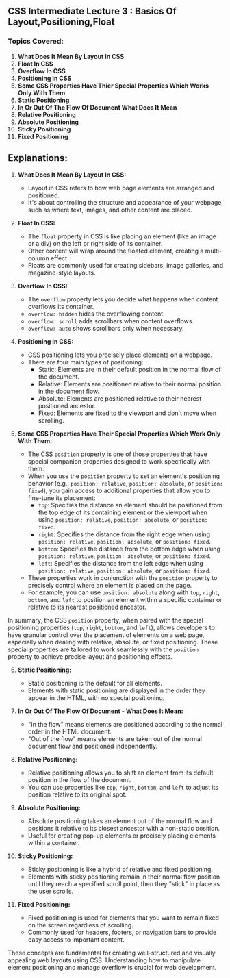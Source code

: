 ## CSS Intermediate Lecture 3 : Basics Of Layout,Positioning,Float

### Topics Covered:

1. **What Does It Mean By Layout In CSS**
2. **Float In CSS**
3. **Overflow In CSS**
4. **Positioning In CSS**
5. **Some CSS Properties Have Thier Special Properties Which Works Only With Them**
6. **Static Positioning**
7. **In Or Out Of The Flow  Of Document What Does It Mean**
8. **Relative Positioning**
9. **Absolute Positioning**
10. **Sticky Positioning**
11. **Fixed Positioning**

## Explanations:

1. **What Does It Mean By Layout In CSS:**
   - Layout in CSS refers to how web page elements are arranged and positioned.
   - It's about controlling the structure and appearance of your webpage, such as where text, images, and other content are placed.

2. **Float In CSS:**
   - The `float` property in CSS is like placing an element (like an image or a div) on the left or right side of its container.
   - Other content will wrap around the floated element, creating a multi-column effect.
   - Floats are commonly used for creating sidebars, image galleries, and magazine-style layouts.

3. **Overflow In CSS:**
   - The `overflow` property lets you decide what happens when content overflows its container.
   - `overflow: hidden` hides the overflowing content.
   - `overflow: scroll` adds scrollbars when content overflows.
   - `overflow: auto` shows scrollbars only when necessary.

4. **Positioning In CSS:**
   - CSS positioning lets you precisely place elements on a webpage.
   - There are four main types of positioning:
     - Static: Elements are in their default position in the normal flow of the document.
     - Relative: Elements are positioned relative to their normal position in the document flow.
     - Absolute: Elements are positioned relative to their nearest positioned ancestor.
     - Fixed: Elements are fixed to the viewport and don't move when scrolling.

5. **Some CSS Properties Have Their Special Properties Which Work Only With Them:**

   - The CSS `position` property is one of those properties that have special companion properties designed to work specifically with them.
   - When you use the `position` property to set an element's positioning behavior (e.g., `position: relative`, `position: absolute`, or `position: fixed`), you gain access to additional properties that allow you to fine-tune its placement:
     - `top`: Specifies the distance an element should be positioned from the top edge of its containing element or the viewport when using `position: relative`, `position: absolute`, or `position: fixed`.
     - `right`: Specifies the distance from the right edge when using `position: relative`, `position: absolute`, or `position: fixed`.
     - `bottom`: Specifies the distance from the bottom edge when using `position: relative`, `position: absolute`, or `position: fixed`.
     - `left`: Specifies the distance from the left edge when using `position: relative`, `position: absolute`, or `position: fixed`.
   - These properties work in conjunction with the `position` property to precisely control where an element is placed on the page.
   - For example, you can use `position: absolute` along with `top`, `right`, `bottom`, and `left` to position an element within a specific container or relative to its nearest positioned ancestor.

In summary, the CSS `position` property, when paired with the special positioning properties (`top`, `right`, `bottom`, and `left`), allows developers to have granular control over the placement of elements on a web page, especially when dealing with relative, absolute, or fixed positioning. These special properties are tailored to work seamlessly with the `position` property to achieve precise layout and positioning effects.

6. **Static Positioning:**
   - Static positioning is the default for all elements.
   - Elements with static positioning are displayed in the order they appear in the HTML, with no special positioning.

7. **In Or Out Of The Flow Of Document - What Does It Mean:**
   - "In the flow" means elements are positioned according to the normal order in the HTML document.
   - "Out of the flow" means elements are taken out of the normal document flow and positioned independently.

8. **Relative Positioning:**
   - Relative positioning allows you to shift an element from its default position in the flow of the document.
   - You can use properties like `top`, `right`, `bottom`, and `left` to adjust its position relative to its original spot.

9. **Absolute Positioning:**
   - Absolute positioning takes an element out of the normal flow and positions it relative to its closest ancestor with a non-static position.
   - Useful for creating pop-up elements or precisely placing elements within a container.

10. **Sticky Positioning:**
    - Sticky positioning is like a hybrid of relative and fixed positioning.
    - Elements with sticky positioning remain in their normal flow position until they reach a specified scroll point, then they "stick" in place as the user scrolls.

11. **Fixed Positioning:**
    - Fixed positioning is used for elements that you want to remain fixed on the screen regardless of scrolling.
    - Commonly used for headers, footers, or navigation bars to provide easy access to important content.

These concepts are fundamental for creating well-structured and visually appealing web layouts using CSS. Understanding how to manipulate element positioning and manage overflow is crucial for web development.